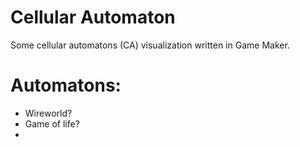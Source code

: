 # Cellular Automaton
Some cellular automatons (CA) visualization written in Game Maker.
# Automatons:
- Wireworld?
- Game of life?
- 
